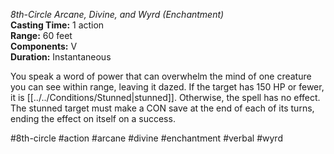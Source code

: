 *8th-Circle Arcane, Divine, and Wyrd (Enchantment)*    
**Casting Time:** 1 action    
**Range:** 60 feet  
**Components:** V  
**Duration:** Instantaneous

You speak a word of power that can overwhelm the mind of one creature you can see within range, leaving it dazed. If the target has 150 HP or fewer, it is [[../../Conditions/Stunned|stunned]]. Otherwise, the spell has no effect. The stunned target must make a CON save at the end of each of its turns, ending the effect on itself on a success.



#8th-circle #action #arcane #divine #enchantment #verbal #wyrd
